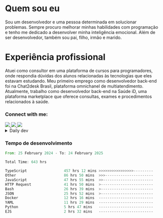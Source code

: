 # Quem sou eu
Sou um desenvolvedor e uma pessoa determinada em solucionar problemas. Sempre procuro melhorar minhas habilidades com programação e tenho me dedicado a desenvolver minha inteligência emocional. Além de ser desenvolvedor, também sou pai, filho, irmão e marido.

# Experiência profissional
Atuei como consultor em uma plataforma de cursos para programadores, onde respondia dúvidas dos alunos relacionadas às tecnologias que eles estavam estudando.
Meu primeiro emprego como desenvolvedor back-end foi na Chat2desk Brasil, plataforma omnichanel de multiatendimento.
Atualmente, trabalho como desenvolvedor back-end na Saúde iD, uma plataforma marketplace que oferece consultas, exames e procedimentos relacionados à saúde.

### Connect with me:
<a href="https://www.linkedin.com/in/theusmoreira" target="_blank" >
<img src="https://img.shields.io/badge/linkedin-%230077B5.svg?&style=for-the-badge&logo=linkedin&logoColor=white ">
</a>
<a href="https://www.instagram.com/matheus.s.moreira/" target="_blank">
<img src="https://img.shields.io/badge/instagram-%23E4405F.svg?&style=for-the-badge&logo=instagram&logoColor=white">
</a>
<a href="mailto:matheussm301@gmail.com"  target="_blank">
<img src="https://img.shields.io/badge/gmail-%23E4405F.svg?&style=for-the-badge&logo=gmail&logoColor=white">
</a>


<details>
  <summary>Daily dev </summary>
<p>
  <a href="https://app.daily.dev/matheussantos"><img src="https://github.com/matheus-santos-moreira/matheus-santos-moreira/blob/master/devcard.svg" width="200" alt="Matheus Santos's Dev Card"/></a>
 </p>
</details>

<h3>Tempo de desenvolvimento</h3>

<!--START_SECTION:waka-->

```rust
From: 25 February 2024 - To: 24 February 2025

Total Time: 643 hrs

TypeScript                 457 hrs 12 mins >>>>>>>>>>>>>>>>---------   62.64 %
Other                      86 hrs 50 mins  >>>----------------------   11.90 %
JavaScript                 47 hrs 55 mins  >>-----------------------   06.57 %
HTTP Request               41 hrs 50 mins  >------------------------   05.73 %
Bash                       26 hrs 39 mins  >------------------------   03.65 %
JSON                       25 hrs 52 mins  >------------------------   03.55 %
Docker                     12 hrs 16 mins  -------------------------   01.68 %
YAML                       11 hrs 29 mins  -------------------------   01.58 %
Python                     5 hrs 47 mins   -------------------------   00.79 %
EJS                        2 hrs 32 mins   -------------------------   00.35 %
```

<!--END_SECTION:waka-->
